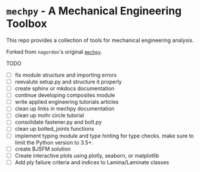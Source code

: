 # `mechpy` - A Mechanical Engineering Toolbox

This repo provides a collection of tools for mechanical engineering analysis.

Forked from `nagordon`'s original [`mechpy`](https://nagordon.github.io/mechpy).

TODO
 * [ ] fix module structure and importing errors
 * [ ] reevalute setup.py and structure it properly
 * [ ] create sphinx or mkdocs documentation
 * [ ] continue developing composites module
 * [ ] write applied engineering tutorials articles
 * [ ] clean up links in mechpy documentation
 * [ ] clean up mohr circle tutorial
 * [ ] consolidate fastener.py and bolt.py
 * [ ] clean up bolted_joints functions
 * [ ] implement typing module and type hinting for type checks. make sure to limit the Python version to 3.5+.
 * [ ] create BJSFM solution
 * [ ] Create interactive plots using plotly, seaborn, or matplotlib
 * [ ] Add ply failure criteria and indices to Lamina/Laminate classes

